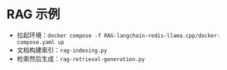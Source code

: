 # RAG 示例

- 拉起环境：`docker compose -f RAG-langchain-redis-llama.cpp/docker-compose.yaml up`
- 文档构建索引：`rag-indexing.py`
- 检索然后生成：`rag-retrieval-generation.py`